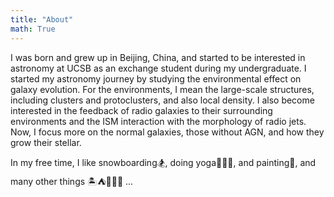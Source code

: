 ```yaml
---
title: "About"
math: True
---
```


I was born and grew up in Beijing, China, and started to be interested in astronomy at UCSB as an exchange student during my undergraduate. I started my astronomy journey by studying the environmental effect on galaxy evolution. For the environments, I mean the large-scale structures, including clusters and protoclusters, and also local density. I also become interested in the feedback of radio galaxies to their surrounding environments and the ISM interaction with the morphology of radio jets. Now, I focus more on the normal galaxies, those without AGN, and how they grow their stellar. 


In my free time, I like snowboarding🏂, doing yoga🧘🏻‍♀️, and painting🎨, and many other things 🏝⛺️🏄🏻‍♀️ ...